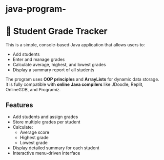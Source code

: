 # java-program-
# 📘 Student Grade Tracker

This is a simple, console-based Java application that allows users to:

- Add students  
 - Enter and manage grades  
 - Calculate average, highest, and lowest grades  
 - Display a summary report of all students  

The program uses **OOP principles** and **ArrayLists** for dynamic data storage. It is fully compatible with **online Java compilers** like JDoodle, Replit, OnlineGDB, and Programiz.
##  Features

- Add students and assign grades
- Store multiple grades per student
- Calculate:
  -  Average score
  -  Highest grade
  -  Lowest grade
- Display detailed summary for each student
- Interactive menu-driven interface
